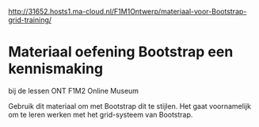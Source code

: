 http://31652.hosts1.ma-cloud.nl/F1M1Ontwerp/materiaal-voor-Bootstrap-grid-training/


# Materiaal oefening Bootstrap een kennismaking

bij de lessen ONT F1M2 Online Museum

Gebruik dit materiaal om met Bootstrap dit te stijlen.
Het gaat voornamelijk om te leren werken met het grid-systeem van Bootstrap.

